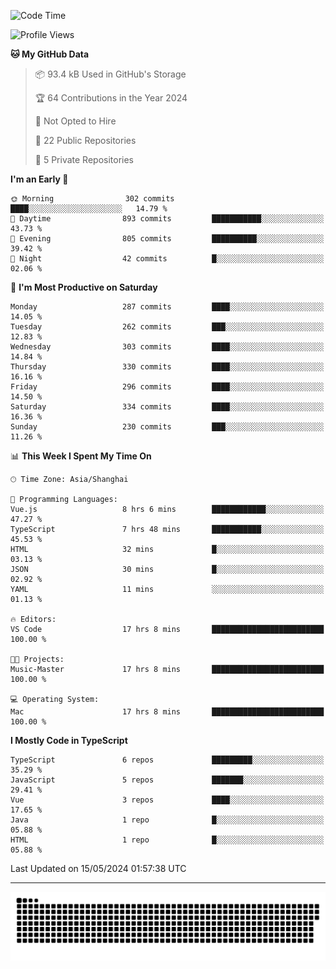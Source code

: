 <!--
<picture>
  <source
    srcset="https://github-readme-stats.vercel.app/api?username=kevinxft&show_icons=true&theme=dark"
    media="(prefers-color-scheme: dark)"
  />
  <source
    srcset="https://github-readme-stats.vercel.app/api?username=kevinxft&show_icons=true"
    media="(prefers-color-scheme: light), (prefers-color-scheme: no-preference)"
  />
  <img src="https://github-readme-stats.vercel.app/api?username=kevinxft&show_icons=true" />
</picture>
-->

<!--START_SECTION:waka-->
![Code Time](http://img.shields.io/badge/Code%20Time-1%2C494%20hrs%2031%20mins-blue)

![Profile Views](http://img.shields.io/badge/Profile%20Views-0-blue)

**🐱 My GitHub Data** 

> 📦 93.4 kB Used in GitHub's Storage 
 > 
> 🏆 64 Contributions in the Year 2024
 > 
> 🚫 Not Opted to Hire
 > 
> 📜 22 Public Repositories 
 > 
> 🔑 5 Private Repositories 
 > 
**I'm an Early 🐤** 

```text
🌞 Morning                302 commits         ████░░░░░░░░░░░░░░░░░░░░░   14.79 % 
🌆 Daytime                893 commits         ███████████░░░░░░░░░░░░░░   43.73 % 
🌃 Evening                805 commits         ██████████░░░░░░░░░░░░░░░   39.42 % 
🌙 Night                  42 commits          █░░░░░░░░░░░░░░░░░░░░░░░░   02.06 % 
```
📅 **I'm Most Productive on Saturday** 

```text
Monday                   287 commits         ████░░░░░░░░░░░░░░░░░░░░░   14.05 % 
Tuesday                  262 commits         ███░░░░░░░░░░░░░░░░░░░░░░   12.83 % 
Wednesday                303 commits         ████░░░░░░░░░░░░░░░░░░░░░   14.84 % 
Thursday                 330 commits         ████░░░░░░░░░░░░░░░░░░░░░   16.16 % 
Friday                   296 commits         ████░░░░░░░░░░░░░░░░░░░░░   14.50 % 
Saturday                 334 commits         ████░░░░░░░░░░░░░░░░░░░░░   16.36 % 
Sunday                   230 commits         ███░░░░░░░░░░░░░░░░░░░░░░   11.26 % 
```


📊 **This Week I Spent My Time On** 

```text
🕑︎ Time Zone: Asia/Shanghai

💬 Programming Languages: 
Vue.js                   8 hrs 6 mins        ████████████░░░░░░░░░░░░░   47.27 % 
TypeScript               7 hrs 48 mins       ███████████░░░░░░░░░░░░░░   45.53 % 
HTML                     32 mins             █░░░░░░░░░░░░░░░░░░░░░░░░   03.13 % 
JSON                     30 mins             █░░░░░░░░░░░░░░░░░░░░░░░░   02.92 % 
YAML                     11 mins             ░░░░░░░░░░░░░░░░░░░░░░░░░   01.13 % 

🔥 Editors: 
VS Code                  17 hrs 8 mins       █████████████████████████   100.00 % 

🐱‍💻 Projects: 
Music-Master             17 hrs 8 mins       █████████████████████████   100.00 % 

💻 Operating System: 
Mac                      17 hrs 8 mins       █████████████████████████   100.00 % 
```

**I Mostly Code in TypeScript** 

```text
TypeScript               6 repos             █████████░░░░░░░░░░░░░░░░   35.29 % 
JavaScript               5 repos             ███████░░░░░░░░░░░░░░░░░░   29.41 % 
Vue                      3 repos             ████░░░░░░░░░░░░░░░░░░░░░   17.65 % 
Java                     1 repo              █░░░░░░░░░░░░░░░░░░░░░░░░   05.88 % 
HTML                     1 repo              █░░░░░░░░░░░░░░░░░░░░░░░░   05.88 % 
```




 Last Updated on 15/05/2024 01:57:38 UTC
<!--END_SECTION:waka-->

---

<picture>
  <source media="(prefers-color-scheme: dark)" srcset="https://raw.githubusercontent.com/kevinxft/kevinxft/output/github-contribution-grid-snake-dark.svg">
  <source media="(prefers-color-scheme: light)" srcset="https://raw.githubusercontent.com/kevinxft/kevinxft/output/github-contribution-grid-snake.svg">
  <img alt="github contribution grid snake animation" src="https://raw.githubusercontent.com/kevinxft/kevinxft/output/github-contribution-grid-snake.svg">
</picture>